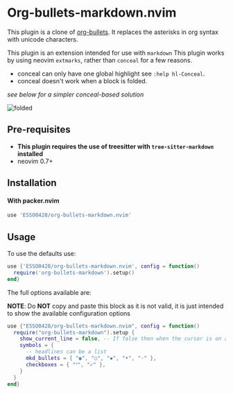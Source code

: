 # Org-bullets-markdown.nvim

This plugin is a clone of [org-bullets](https://github.com/sabof/org-bullets).
It replaces the asterisks in org syntax with unicode characters.

This plugin is an extension intended for use with `markdown`
This plugin works by using neovim `extmarks`, rather than `conceal` for a few reasons.

- conceal can only have one global highlight see `:help hl-Conceal`.
- conceal doesn't work when a block is folded.

_see below for a simpler conceal-based solution_

![folded](https://user-images.githubusercontent.com/22454918/125088455-525df300-e0c5-11eb-9b36-47c238b46971.png)

## Pre-requisites

- **This plugin requires the use of treesitter with `tree-sitter-markdown` installed**
- neovim 0.7+

## Installation

#### With packer.nvim

```lua
use 'ESSO0428/org-bullets-markdown.nvim'
```

## Usage

To use the defaults use:

```lua
use {'ESSO0428/org-bullets-markdown.nvim', config = function()
  require('org-bullets-markdown').setup()
end}
```

The full options available are:

**NOTE**: Do **NOT** copy and paste this block as it is not valid, it is just intended to show the available configuration options

```lua
use {"ESSO0428/org-bullets-markdown.nvim", config = function()
  require("org-bullets-markdown").setup {
    show_current_line = false, -- If false then when the cursor is on a line underlying characters are visible
    symbols = {
      -- headlines can be a list
      mkd_bullets = { "◉", "○", "✸", "•", "◦" },
      checkboxes = { "˟", "✓" },
    }
  }
end}
```

